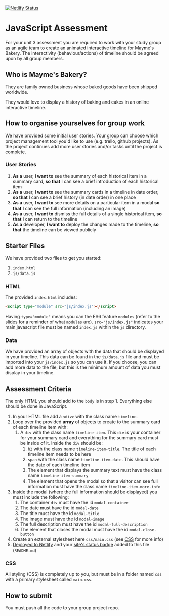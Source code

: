 [![Netlify Status](https://api.netlify.com/api/v1/badges/15f9bed3-f436-4519-b741-036865c2e955/deploy-status)](https://app.netlify.com/sites/serene-gecko-9ce6fc/deploys)

# JavaScript Assessment

For your unit 3 assessment you are required to work with your study group as an agile team to create an animated interactive timeline for Mayme's Bakery. The interactivity (behaviour/actions) of timeline should be agreed upon by all group members.

## Who is Mayme's Bakery?

They are family owned business whose baked goods have been shipped worldwide.

They would love to display a history of baking and cakes in an online interactive timeline.

## How to organise yourselves for group work

We have provided some initial user stories. Your group can choose which project management tool you'd like to use (e.g. trello, github projects). As the project continues add more user stories and/or tasks until the project is complete.

### User Stories

1. **As a** user, **I want to** see the summary of each historical item in a summary card, **so that** I can see a brief introduction of each historical item
1. **As a** user, **I want to** see the summary cards in a timeline in date order, **so that** I can see a brief history (in date order) in one place
1. **As a** user, **I want to** see more details on a particular item in a modal **so that** I can see the full information (including an image)
1. **As a** user, **I want to** dismiss the full details of a single historical item, **so that** I can return to the timeline
1. **As a** developer, **I want to** deploy the changes made to the timeline, **so that** the timeline can be viewed publicly

## Starter Files

We have provided two files to get you started:

1. `index.html`
1. `js/data.js`

### HTML

The provided `index.html` includes:

```html
<script type="module" src="js/index.js"></script>
```

Having `type="module"` means you can the ES6 feature `modules` (refer to the slides for a reminder of what `modules` are). `src="js/index.js"` indicates your main javascript file must be named `index.js` within the `js` directory.

### Data

We have provided an array of objects with the data that should be displayed in your timeline. This data can be found in the `js/data.js` file and must be imported into your `js/index.js` so you can use it. If you choose, you can add more data to the file, but this is the minimum amount of data you must display in your timeline.

## Assessment Criteria

The only HTML you should add to the `body` is in step 1. Everything else should be done in JavaScript.

1. In your HTML file add a `<div>` with the class name `timeline`.
1. Loop over the provided **array** of objects to create to the summary card of each timeline item with:
   1. A `div` with the class name `timeline-item`. This `div` is your container for your summary card and everything for the summary card must be inside of it. Inside the `div` should be:
      1. `h2` with the class name `timeline-item-title`. The title of each timeline item needs to be here
      1. `span` with the class name `timeline-item-date`. This should have the date of each timeline item
      1. The element that displays the summary text must have the class name `timeline-item-summary`
      1. The element that opens the modal so that a visitor can see full information must have the class name `timeline-item-more-info`
1. Inside the modal (where the full information should be displayed) you must include the following:
   1. The container `div` must have the id `modal-container`
   1. The date must have the id `modal-date`
   1. The title must have the id `modal-title`
   1. The image must have the id `modal-image`
   1. The full description must have the id `modal-full-description`
   1. The element that closes the modal must have the id `modal-close-button`
1. Create an external stylesheet here `css/main.css` (see [CSS](#css) for more info)
1. [Deployed to Netlify](https://docs.netlify.com/site-deploys/create-deploys/) and your [site's status badge](https://docs.netlify.com/monitor-sites/status-badges/) added to this file (`README.md`)

### CSS

All styling (CSS) is completely up to you, but must be in a folder named `css` with a primary stylesheet called `main.css`.

## How to submit

You must push all the code to your group project repo.
